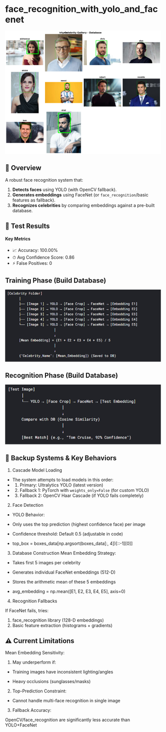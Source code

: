 # face_recognition_with_yolo_and_facenet


![performance](https://github.com/mohanapavan/face_recognition_with_yolo_and_facenet/blob/main/output/output_face.png?raw=true)


## 🚀 Overview 

A robust face recognition system that:  
1. **Detects faces** using YOLO (with OpenCV fallback).  
2. **Generates embeddings** using FaceNet (or `face_recognition`/basic features as fallback).  
3. **Recognizes celebrities** by comparing embeddings against a pre-built database.


## 🧪 Test Results


#### Key Metrics

- 📈 Accuracy: 100.00%
- ⏱ Avg Confidence Score: 0.86
- ⚡ False Positives: 0


## Training Phase (Build Database)

![Training Phase](https://github.com/mohanapavan/face_recognition_with_yolo_and_facenet/blob/main/images/training%20phase.png?raw=true)


## Recognition  Phase (Build Database)

![Recognition  Phase](https://github.com/mohanapavan/face_recognition_with_yolo_and_facenet/blob/main/images/recog%20phase.png?raw=true)

## 🔄 Backup Systems & Key Behaviors

1. Cascade Model Loading

- The system attempts to load models in this order:
- 1. Primary: Ultralytics YOLO (latest version)
- 2. Fallback 1: PyTorch with `weights_only=False` (for custom YOLO)
- 3. Fallback 2: OpenCV Haar Cascade (if YOLO fails completely)

2. Face Detection
- YOLO Behavior:

- Only uses the top prediction (highest confidence face) per image

- Confidence threshold: Default 0.5 (adjustable in code)

- top_box = boxes_data[np.argsort(boxes_data[:, 4])[::-1][0]]


3. Database Construction
Mean Embedding Strategy:

- Takes first 5 images per celebrity

- Generates individual FaceNet embeddings (512-D)

- Stores the arithmetic mean of these 5 embeddings

- avg_embedding = np.mean([E1, E2, E3, E4, E5], axis=0)


4. Recognition Fallbacks

If FaceNet fails, tries:

1. face_recognition library (128-D embeddings)
2. Basic feature extraction (histograms + gradients)


## ⚠️ Current Limitations
Mean Embedding Sensitivity:

1. May underperform if:

- Training images have inconsistent lighting/angles

- Heavy occlusions (sunglasses/masks)


2. Top-Prediction Constraint:

- Cannot handle multi-face recognition in single image

3. Fallback Accuracy:

OpenCV/face_recognition are significantly less accurate than YOLO+FaceNet


